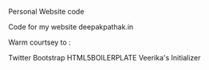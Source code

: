 Personal Website code

Code for my website deepakpathak.in

Warm courtsey to :

Twitter Bootstrap
HTML5BOILERPLATE
Veerika's Initializer
